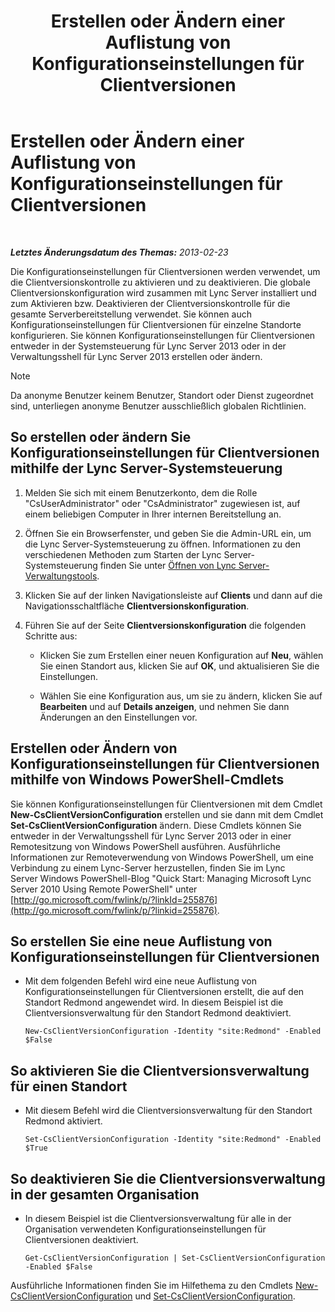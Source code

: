 ﻿---
title: Erstellen oder Ändern einer Auflistung von Konfigurationseinstellungen für Clientversionen
TOCTitle: Erstellen oder Ändern einer Auflistung von Konfigurationseinstellungen für Clientversionen
ms:assetid: 4e6faffd-a36f-40f1-8734-78d84b7df921
ms:mtpsurl: https://technet.microsoft.com/de-de/library/JJ898477(v=OCS.15)
ms:contentKeyID: 52056332
ms.date: 05/19/2016
mtps_version: v=OCS.15
ms.translationtype: HT
---

# Erstellen oder Ändern einer Auflistung von Konfigurationseinstellungen für Clientversionen

 

_**Letztes Änderungsdatum des Themas:** 2013-02-23_

Die Konfigurationseinstellungen für Clientversionen werden verwendet, um die Clientversionskontrolle zu aktivieren und zu deaktivieren. Die globale Clientversionskonfiguration wird zusammen mit Lync Server installiert und zum Aktivieren bzw. Deaktivieren der Clientversionskontrolle für die gesamte Serverbereitstellung verwendet. Sie können auch Konfigurationseinstellungen für Clientversionen für einzelne Standorte konfigurieren. Sie können Konfigurationseinstellungen für Clientversionen entweder in der Systemsteuerung für Lync Server 2013 oder in der Verwaltungsshell für Lync Server 2013 erstellen oder ändern.


> [!NOTE]
> Da anonyme Benutzer keinem Benutzer, Standort oder Dienst zugeordnet sind, unterliegen anonyme Benutzer ausschließlich globalen Richtlinien.



## So erstellen oder ändern Sie Konfigurationseinstellungen für Clientversionen mithilfe der Lync Server-Systemsteuerung

1.  Melden Sie sich mit einem Benutzerkonto, dem die Rolle "CsUserAdministrator" oder "CsAdministrator" zugewiesen ist, auf einem beliebigen Computer in Ihrer internen Bereitstellung an.

2.  Öffnen Sie ein Browserfenster, und geben Sie die Admin-URL ein, um die Lync Server-Systemsteuerung zu öffnen. Informationen zu den verschiedenen Methoden zum Starten der Lync Server-Systemsteuerung finden Sie unter [Öffnen von Lync Server-Verwaltungstools](lync-server-2013-open-lync-server-administrative-tools.md).

3.  Klicken Sie auf der linken Navigationsleiste auf **Clients** und dann auf die Navigationsschaltfläche **Clientversionskonfiguration**.

4.  Führen Sie auf der Seite **Clientversionskonfiguration** die folgenden Schritte aus:
    
      - Klicken Sie zum Erstellen einer neuen Konfiguration auf **Neu**, wählen Sie einen Standort aus, klicken Sie auf **OK**, und aktualisieren Sie die Einstellungen.
    
      - Wählen Sie eine Konfiguration aus, um sie zu ändern, klicken Sie auf **Bearbeiten** und auf **Details anzeigen**, und nehmen Sie dann Änderungen an den Einstellungen vor.

## Erstellen oder Ändern von Konfigurationseinstellungen für Clientversionen mithilfe von Windows PowerShell-Cmdlets

Sie können Konfigurationseinstellungen für Clientversionen mit dem Cmdlet **New-CsClientVersionConfiguration** erstellen und sie dann mit dem Cmdlet **Set-CsClientVersionConfiguration** ändern. Diese Cmdlets können Sie entweder in der Verwaltungsshell für Lync Server 2013 oder in einer Remotesitzung von Windows PowerShell ausführen. Ausführliche Informationen zur Remoteverwendung von Windows PowerShell, um eine Verbindung zu einem Lync-Server herzustellen, finden Sie im Lync Server Windows PowerShell-Blog "Quick Start: Managing Microsoft Lync Server 2010 Using Remote PowerShell" unter [http://go.microsoft.com/fwlink/p/?linkId=255876](http://go.microsoft.com/fwlink/p/?linkid=255876).

## So erstellen Sie eine neue Auflistung von Konfigurationseinstellungen für Clientversionen

  - Mit dem folgenden Befehl wird eine neue Auflistung von Konfigurationseinstellungen für Clientversionen erstellt, die auf den Standort Redmond angewendet wird. In diesem Beispiel ist die Clientversionsverwaltung für den Standort Redmond deaktiviert.
    
        New-CsClientVersionConfiguration -Identity "site:Redmond" -Enabled $False

## So aktivieren Sie die Clientversionsverwaltung für einen Standort

  - Mit diesem Befehl wird die Clientversionsverwaltung für den Standort Redmond aktiviert.
    
        Set-CsClientVersionConfiguration -Identity "site:Redmond" -Enabled $True

## So deaktivieren Sie die Clientversionsverwaltung in der gesamten Organisation

  - In diesem Beispiel ist die Clientversionsverwaltung für alle in der Organisation verwendeten Konfigurationseinstellungen für Clientversionen deaktiviert.
    
        Get-CsClientVersionConfiguration | Set-CsClientVersionConfiguration  -Enabled $False

Ausführliche Informationen finden Sie im Hilfethema zu den Cmdlets [New-CsClientVersionConfiguration](https://docs.microsoft.com/en-us/powershell/module/skype/New-CsClientVersionConfiguration) und [Set-CsClientVersionConfiguration](https://docs.microsoft.com/en-us/powershell/module/skype/Set-CsClientVersionConfiguration).

